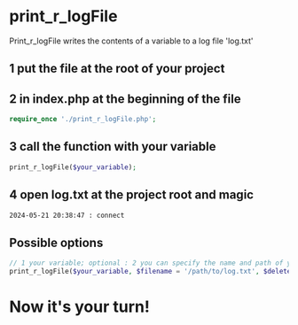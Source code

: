 # print_r_logFile
Print_r_logFile writes the contents of a variable to a log file 'log.txt'


## 1 put the file at the root of your project
## 2 in index.php at the beginning of the file
```php
require_once './print_r_logFile.php';
```
## 3 call the function with your variable
```php
print_r_logFile($your_variable);
```
## 4 open log.txt at the project root and magic
```txt
2024-05-21 20:38:47 : connect
```
## Possible options
```php
// 1 your variable; optional : 2 you can specify the name and path of your log file; 3 you can specify whether you want to delete previous logs
print_r_logFile($your_variable, $filename = '/path/to/log.txt', $delete_previous_log = false)
```
# Now it's your turn!

